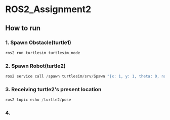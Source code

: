# ROS2_Assignment2

## How to run
### 1. Spawn Obstacle(turtle1)
```python
ros2 run turtlesim turtlesim_node
```

### 2. Spawn Robot(turtle2)
```python
ros2 service call /spawn turtlesim/srv/Spawn "{x: 1, y: 1, theta: 0, name: 'turtle2'}"
```

### 3. Receiving turtle2's present location
```python
ros2 topic echo /turtle2/pose
```

### 4.
